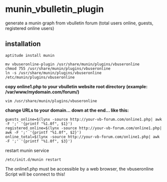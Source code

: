 # munin_vbulletin_plugin
generate a munin graph from vbulletin forum (total users online, guests, registered online users)

## installation

~~~~
aptitude install munin
~~~~


~~~~
mv vbuseronline-plugin /usr/share/munin/plugins/vbuseronline
chmod 755 /usr/share/munin/plugins/vbuseronline
ln -s /usr/share/munin/plugins/vbuseronline /etc/munin/plugins/vbuseronline
~~~~

**copy online1.php to your vbulletin website root directory (example: /var/www/mydomain.com/forum/)**

~~~~
vim /usr/share/munin/plugins/vbuseronline 
~~~~

**change URLs to your domain... down at the end... like this:**

~~~~
guests_online=$(lynx -source http://your-vb-forum.com/online1.php| awk -F ';' '{printf "%1.0f", $1}')
registered_online=$(lynx -source http://your-vb-forum.com/online1.php| awk -F ';' '{printf "%1.0f", $2}')
online_total=$(lynx -source http://your-vb-forum.com/online1.php| awk -F ';' '{printf "%1.0f", $3}')
~~~~

restart munin service

~~~~
/etc/init.d/munin restart
~~~~

The online1.php must be accessible by a web browser, the vbuseronline Script will be connect to this!
